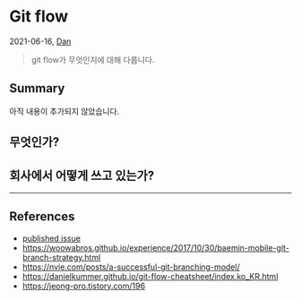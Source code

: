 # Git flow

2021-06-16, [Dan](https://github.com/xoxwgys56)

> git flow가 무엇인지에 대해 다룹니다.

## Summary

아직 내용이 추가되지 않았습니다.

## 무엇인가?

## 회사에서 어떻게 쓰고 있는가?

---

## References

- [published issue](https://github.com/xoxwgys56/chillin-out-in-seongsu/issues/3)
- https://woowabros.github.io/experience/2017/10/30/baemin-mobile-git-branch-strategy.html
- https://nvie.com/posts/a-successful-git-branching-model/
- https://danielkummer.github.io/git-flow-cheatsheet/index.ko_KR.html
- https://jeong-pro.tistory.com/196